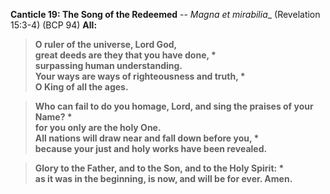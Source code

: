 **Canticle 19: The Song of the Redeemed** -- _Magna et mirabilia__ (Revelation 15:3-4) (BCP 94)
**All:**
> **O ruler of the universe, Lord God,  
great deeds are they that you have done, \*  
surpassing human understanding.  
Your ways are ways of righteousness and truth, \*  
O King of all the ages.**

> **Who can fail to do you homage, Lord, 
and sing the praises of your Name? \*  
for you only are the holy One.  
All nations will draw near and fall down before you, \*  
because your just and holy works have been revealed.**

> **Glory to the Father, and to the Son, and to the Holy Spirit: \*  
as it was in the beginning, is now, and will be for ever. Amen.**
